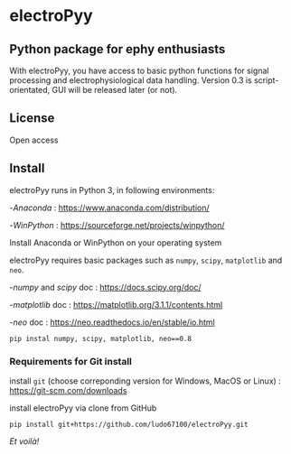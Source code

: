 # electroPyy 

## Python package for ephy enthusiasts 
With electroPyy, you have access to basic python functions for signal processing and electrophysiological data handling. Version 0.3 is script-orientated, GUI will be released later (or not). 

## License 
Open access 

## Install
electroPyy runs in Python 3, in following environments: 

-*Anaconda* : https://www.anaconda.com/distribution/

-*WinPython* : https://sourceforge.net/projects/winpython/

Install Anaconda or WinPython on your operating system 

electroPyy requires basic packages such as ```numpy```, ```scipy```, ```matplotlib``` and ```neo```. 

  -*numpy* and *scipy* doc : https://docs.scipy.org/doc/
 
  -*matplotlib* doc : https://matplotlib.org/3.1.1/contents.html

  -*neo* doc : https://neo.readthedocs.io/en/stable/io.html

```
pip instal numpy, scipy, matplotlib, neo==0.8
```

### Requirements for Git install 

install ```git``` (choose correponding version for Windows, MacOS or Linux) : https://git-scm.com/downloads

install electroPyy via clone from GitHub

```
pip install git+https://github.com/ludo67100/electroPyy.git
``` 

*Et voilà!*



